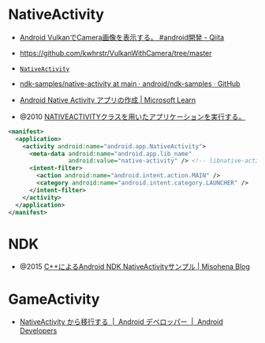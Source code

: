 # NativeActivity

- [Android VulkanでCamera画像を表示する。 #android開発 - Qiita](https://qiita.com/kwhrstr1206/items/44fb2b6f89126cf78437)
- https://github.com/kwhrstr/VulkanWithCamera/tree/master

- [`NativeActivity`](https://developer.android.com/ndk/guides/concepts?hl=ja#naa)
- [ndk-samples/native-activity at main · android/ndk-samples · GitHub](https://github.com/android/ndk-samples/tree/main/native-activity)
- [Android Native Activity アプリの作成 | Microsoft Learn](https://learn.microsoft.com/ja-jp/cpp/cross-platform/create-an-android-native-activity-app?view=msvc-170)
- @2010 [NATIVEACTIVITYクラスを用いたアプリケーションを実行する。](https://techbooster.org/android/2239/)

```xml
<manifest>
  <application>
    <activity android:name="android.app.NativeActivity">
      <meta-data android:name="android.app.lib_name"
                 android:value="native-activity" /> <!-- libnative-activity.so -->
      <intent-filter>
        <action android:name="android.intent.action.MAIN" />
        <category android:name="android.intent.category.LAUNCHER" />
      </intent-filter>
    </activity>
  </application>
</manifest>
```

# NDK

- @2015 [C++によるAndroid NDK NativeActivityサンプル | Misohena Blog](https://misohena.jp/blog/2015-06-28-cpp-impl-android-native-activity-sample.html)

# GameActivity

- [NativeActivity から移行する  |  Android デベロッパー  |  Android Developers](https://developer.android.com/games/agdk/game-activity/migrate-native-activity?hl=ja)
